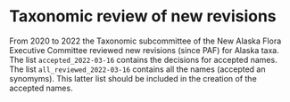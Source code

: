 # Taxonomic review of new revisions

From 2020 to 2022 the Taxonomic subcommittee of the New Alaska Flora
Executive Committee reviewed new revisions (since PAF) for Alaska
taxa. The list `accepted_2022-03-16` contains the decisions for
accepted names. The list `all_reviewed_2022-03-16` contains all the
names (accepted an synomyms). This latter list should be included in
the creation of the accepted names.

